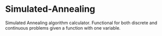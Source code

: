 # Simulated-Annealing
Simulated Annealing algorithm calculator. Functional for both discrete and continuous problems given a function with one variable.
